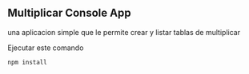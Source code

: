 ## Multiplicar Console App

una aplicacion simple que le permite crear y listar tablas de multiplicar

Ejecutar este comando

``
npm install
``

